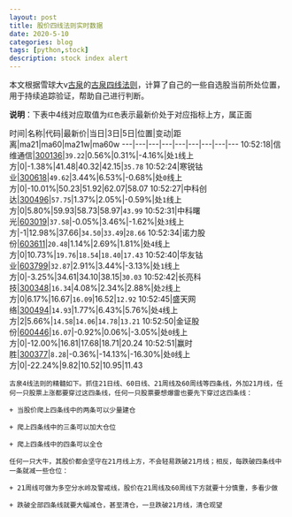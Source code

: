 ```yaml
---
layout: post
title: 股价四线法则实时数据
date: 2020-5-10
categories: blog
tags: [python,stock]
description: stock index alert
---
```



本文根据雪球大v[古泉](https://xueqiu.com/u/7148646888)的[古泉四线法则](https://xueqiu.com/7148646888/130498192)，计算了自己的一些自选股当前所处位置，用于持续追踪验证，帮助自己进行判断。

**说明**：下表中4线对应取值为`红色`表示最新价处于对应指标上方，属正面

时间|名称|代码|最新价|当日|3日|5日|位置|变动|距离|ma21|ma60|ma21w|ma60w
---|---|---|---|---|---|---|---|---
10:52:18|信维通信|[300136](https://xueqiu.com/S/SZ300136)|`39.22`|0.56%|0.31%|-4.16%|处`1`线上方|0|-1.38%|41.48|40.32|42.15|`35.78`
10:52:24|寒锐钴业|[300618](https://xueqiu.com/S/SZ300618)|`49.62`|3.44%|6.53%|-0.68%|处`0`线上方|0|-10.01%|50.23|51.92|62.07|58.07
10:52:27|中科创达|[300496](https://xueqiu.com/S/SZ300496)|`57.75`|1.37%|2.05%|-0.59%|处`1`线上方|0|5.80%|59.93|58.73|58.97|`43.99`
10:52:31|中科曙光|[603019](https://xueqiu.com/S/SH603019)|`37.58`|-0.05%|3.46%|-1.62%|处`3`线上方|-1|12.98%|37.66|`34.50`|`33.49`|`28.66`
10:52:34|诺力股份|[603611](https://xueqiu.com/S/SH603611)|`20.48`|1.14%|2.69%|1.81%|处`4`线上方|0|10.73%|`19.76`|`18.54`|`18.40`|`17.43`
10:52:40|华友钴业|[603799](https://xueqiu.com/S/SH603799)|`32.87`|2.91%|3.44%|-3.13%|处`1`线上方|0|-3.25%|34.61|34.10|38.15|`30.03`
10:52:42|长亮科技|[300348](https://xueqiu.com/S/SZ300348)|`16.34`|4.08%|2.34%|2.88%|处`2`线上方|0|6.17%|16.67|`16.09`|16.52|`12.92`
10:52:45|盛天网络|[300494](https://xueqiu.com/S/SZ300494)|`14.93`|1.77%|6.43%|5.76%|处`4`线上方|2|5.66%|`14.58`|`14.06`|`14.78`|`13.21`
10:52:50|金证股份|[600446](https://xueqiu.com/S/SH600446)|`16.07`|-0.92%|0.06%|-3.05%|处`0`线上方|0|-12.00%|16.81|17.68|18.71|20.24
10:52:51|赢时胜|[300377](https://xueqiu.com/S/SZ300377)|`8.28`|-0.36%|-14.13%|-16.30%|处`0`线上方|0|-22.24%|9.82|10.52|10.95|11.43

```
古泉4线法则的精髓如下。抓住21日线、60日线、21周线及60周线等四条线，外加21月线，任何一只股票上涨都要穿过这四条线，任何一只股票要想爆雷也要先下穿过这四条线：

+ 当股价爬上四条线中的两条可以少量建仓

+ 爬上四条线中的三条可以加大仓位

+ 爬上四条线中的四条可以全仓

任何一只大牛，其股价都会坚守在21月线上方，不会轻易跌破21月线；相反，每跌破四条线中一条就减一些仓位：

+ 21周线可做为多空分水岭及警戒线，股价在21周线及60周线下方就要十分慎重，多看少做

+ 跌破全部四条线就要大幅减仓，甚至清仓，一旦跌破21月线，清仓观望
```